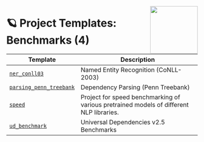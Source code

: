 <a href="https://explosion.ai"><img src="https://explosion.ai/assets/img/logo.svg" width="125" height="125" align="right" /></a>

# 🪐 Project Templates: Benchmarks (4)

| Template | Description |
| --- | --- |
| [`ner_conll03`](ner_conll03) | Named Entity Recognition (CoNLL-2003) |
| [`parsing_penn_treebank`](parsing_penn_treebank) | Dependency Parsing (Penn Treebank) |
| [`speed`](speed) | Project for speed benchmarking of various pretrained models of different NLP libraries. |
| [`ud_benchmark`](ud_benchmark) | Universal Dependencies v2.5 Benchmarks |